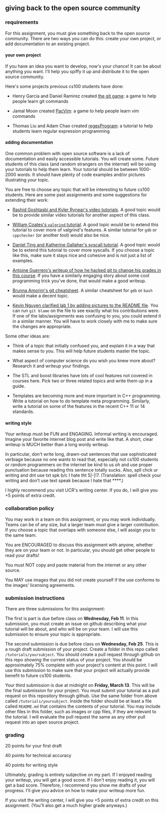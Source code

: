 ## giving back to the open source community

### requirements

For this assignment, you must give something back to the open source community.
There are two ways you can do this: create your own project, or add documentation to an existing project.

#### your own project

If you have an idea you want to develop, now's your chance!
It can be about anything you want.
I'll help you spiffy it up and distribute it to the open source community.

Here's some projects previous cs100 students have done:

* Henry Garcia and Daniel Ramirez created [the git game](https://github.com/hgarc014/git-game): a game to help people learn git commands

* Jamal Moon created [PacVim](https://github.com/jmoon018/PacVim): a game to help people learn vim commands

* Thomas Liu and Adam Chao created [regexProgram](https://github.com/Liniarc/regexProgram): a tutorial to help students learn regular expression programming

#### adding documentation

One common problem with open source software is a lack of documentation and easily accessible tutorials.
You will create some.
Future students of this class (and random strangers on the internet) will be using your tutorials to help them learn.
Your tutorial should be between 1000-2000 words.
It should have plenty of code examples and/or pictures illustrating your topic.

You are free to choose any topic that will be interesting to future cs100 students.
Here are some past assignments and some suggestions for extending their work:

* [Rashid Goshtasbi and Kyler Rynear's video tutorials](https://izbicki.me/blog/videoguide-for-github-vim-bash.html).
A good topic would be to provide similar video tutorials for another aspect of this class.

* [William Coates's `valgrind` tutorial](../../../textbook/tools/valgrind).
A good topic would be to extend this tutorial to cover more of valgrind's features.
A similar tutorial for `gdb` or `cppchecker` (or another tool) would also be nice.

* [Daniel Ting and Katherine Gallaher's syscall tutorial](../../../textbook/assignment-help/syscalls).
A good topic would be to extend this tutorial to cover more syscalls.
If you choose a topic like this, make sure it stays nice and cohesive and is not just a list of examples.

* [Antoine Guerrero's writeup of how he hacked git to change his grades in this course](https://github.com/aguerrero/Faking-Git-Commits).
If you have a similarly engaging story about some cool programming trick you've done, that would make a good writeup.

* [Brunna Amorim's git cheatsheet](../../../textbook/cheatsheets/git-cheatsheet.md).
A similar cheatsheet for `gdb` or `bash` would make a decent topic.

* [Kevin Nguyen clarified lab 1 by adding pictures to the README file](../../lab/lab1-git).
You can run `git blame` on the file to see exactly what his contributions were.
If one of the labs/assignments was confusing to you, you could extend it in a similar manner.
You will have to work closely with me to make sure the changes are appropriate.

Some other ideas are:

* Think of a topic that initially confused you, and explain it in a way that makes sense to you.
This will help future students master the topic.

* What aspect of computer science do you wish you knew more about?
Research it and writeup your findings.

* The STL and boost libraries have lots of cool features not covered in courses here.
Pick two or three related topics and write them up in a guide.

* Templates are becoming more and more important in C++ programming.
Write a tutorial on how to do template meta programming.
Similarly, write a tutorial on some of the features in the recent C++ 11 or 14 standards.

<!--One simple way to format these tutorials is as a "top ten list."  For example, the project might be "the top ten most useful bash commands."  Then provide ten commands from bash and show how they work and why they're useful.-->

#### writing style

Your writeup must be FUN and ENGAGING.
Informal writing is encouraged.
Imagine your favorite internet blog post and write like that.
A short, clear writeup is MUCH better than a long wordy writeup.

In particular, don't write long, drawn-out sentences that use sophisticated verbiage because no one wants to read that, especially not cs100 students or random programmers on the internet be kind to us oh and use proper punctuation because reading this sentence totally sucks.
Also, spll chck ur writing and dnt use txt spk b/c I hate tht 5|-|!7.
(Translation: spell check your writing and don't use text speak because I hate that ****.)

I highly recommend you visit UCR's writing center.
If you do, I will give you +5 points of extra credit.

### collaboration policy

You may work in a team on this assignment, or you may work individually.
Teams can be of any size, but a larger team must give a larger contribution.
If you choose a topic that overlaps with someone else, I will assign you to the same team.

You are ENCOURAGED to discuss this assignment with anyone, whether they are on your team or not.
In particular, you should get other people to read your drafts!

You must NOT copy and paste material from the internet or any other source.

You MAY use images that you did not create yourself if the use conforms to the images' licensing agreements.

### submission instructions

There are three submissions for this assignment:

The first is part is due before class on **Wednesday, Feb 11**.
In this submission, you must create an issue on github describing what your tutorial will be about, and who will be on your team.
I will use this submission to ensure your topic is appropriate.

The second submission is due before class on **Wednesday, Feb 25**.
This is a rough draft submission of your project.
Create a folder in this repo called `/tutorials/yoursubject`.
You should create a pull request through github on this repo showing the current status of your project.
You should be approximately 75% complete with your project's content at this point.
I will use this submission to make sure that your project will actually provide benefit to future cs100 students.

Your third submission is due at midnight on **Friday, March 13**.
This will be the final submission for your project.
You must submit your tutorial as a pull request on this repository through github.
Use the same folder from above called `/tutorials/yoursubject`.
Inside the folder should be at least a file called `README.md` that contains the contents of your tutorial.
You may include other files in this folder, such as images or cpp files, if they are relevant to the tutorial.
I will evaluate the pull request the same as any other pull request into an open source project.

### grading

20 points for your first draft

40 points for technical accuracy

40 points for writing style

Ultimately, grading is entirely subjective on my part.
If I enjoyed reading your writeup, you will get a good score.
If I don't enjoy reading it, you will get a bad score.
Therefore, I recommend you show me drafts of your progress.
I'll give you advice on how to make your writeup more fun.

If you visit the writing center, I will give you +5 points of extra credit on this assignment.
(You'll also get a much higher grade anyways.)
